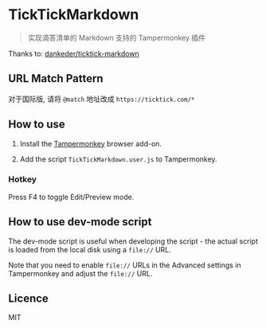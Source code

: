 # TickTickMarkdown

>实现滴答清单的 Markdown 支持的 Tampermonkey 插件

Thanks to: [dankeder/ticktick-markdown](https://github.com/dankeder/ticktick-markdown/blob/master/TickTickMarkdown.user.js)

## URL Match Pattern

对于国际版, 请将 `@match` 地址改成 `https://ticktick.com/*`

## How to use

1. Install the [Tampermonkey](http://tampermonkey.net/) browser add-on.

2. Add the script `TickTickMarkdown.user.js` to Tampermonkey.

### Hotkey

Press F4 to toggle Edit/Preview mode.

## How to use dev-mode script

The dev-mode script is useful when developing the script - the actual script is
loaded from the local disk using a `file://` URL.

Note that you need to enable `file://` URLs in the Advanced settings in
Tampermonkey and adjust the `file://` URL.

## Licence

MIT
